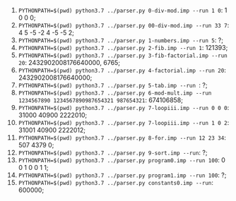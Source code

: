1. ```PYTHONPATH=$(pwd) python3.7 ../parser.py 0-div-mod.imp --run 1 0```: 1 0 0 0;  
2. ```PYTHONPATH=$(pwd) python3.7 ../parser.py 00-div-mod.imp --run 33 7```: 4 5 -5 -2 4 -5 -5 2;  
3. ```PYTHONPATH=$(pwd) python3.7 ../parser.py 1-numbers.imp --run 5```: ?;  
4. ```PYTHONPATH=$(pwd) python3.7 ../parser.py 2-fib.imp --run 1```: 121393;  
5. ```PYTHONPATH=$(pwd) python3.7 ../parser.py 3-fib-factorial.imp --run 20```: 2432902008176640000, 6765;  
6. ```PYTHONPATH=$(pwd) python3.7 ../parser.py 4-factorial.imp --run 20```: 2432902008176640000;  
7. ```PYTHONPATH=$(pwd) python3.7 ../parser.py 5-tab.imp --run ```: ?;  
8. ```PYTHONPATH=$(pwd) python3.7 ../parser.py 6-mod-mult.imp --run 1234567890 1234567890987654321 987654321```: 674106858;  
9. ```PYTHONPATH=$(pwd) python3.7 ../parser.py 7-loopiii.imp --run 0 0 0```: 31000 40900 2222010;    
10. ```PYTHONPATH=$(pwd) python3.7 ../parser.py 7-loopiii.imp --run 1 0 2```: 31001 40900 2222012;  
11. ```PYTHONPATH=$(pwd) python3.7 ../parser.py 8-for.imp --run 12 23 34```: 507 4379 0;  
12. ```PYTHONPATH=$(pwd) python3.7 ../parser.py 9-sort.imp --run```: ?;  
13. ```PYTHONPATH=$(pwd) python3.7 ../parser.py program0.imp --run 100```: 0 0 1 0 0 1 1;  
14. ```PYTHONPATH=$(pwd) python3.7 ../parser.py program1.imp --run 100```: ?;  
15. ```PYTHONPATH=$(pwd) python3.7 ../parser.py constants0.imp --run```: 600000;  
